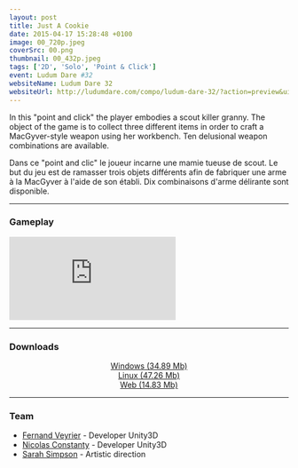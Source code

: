 ```yaml
---
layout: post
title: Just A Cookie
date: 2015-04-17 15:28:48 +0100
image: 00_720p.jpeg
coverSrc: 00.png
thumbnail: 00_432p.jpeg
tags: ['2D', 'Solo', 'Point & Click']
event: Ludum Dare #32
websiteName: Ludum Dare 32
websiteUrl: http://ludumdare.com/compo/ludum-dare-32/?action=preview&uid=52698
---
```

In this "point and click" the player embodies a scout killer granny. The object of the game is to collect three different items in order to craft a MacGyver-style weapon using her workbench. Ten delusional weapon combinations are available.

Dans ce "point and clic" le joueur incarne une mamie tueuse de scout. Le but du jeu est de ramasser trois objets différents afin de fabriquer une arme à la MacGyver à l'aide de son établi. Dix combinaisons d'arme délirante sont disponible.

***

### Gameplay
<iframe src="https://www.youtube.com/embed/jtBfTWxpOgY" frameborder="0" frameborder="0" allow="accelerometer; clipboard-write; encrypted-media; gyroscope; picture-in-picture" allowfullscreen></iframe>

***

### Downloads
<p style="text-align: center;margin: 0;"><a href="https://1drv.ms/u/s!AoYk8X2I2PMgg5gIMmsSAtIZTg_YAw?e=iaHx1n">Windows (34.89 Mb)</a></p>
<p style="text-align: center;margin: 0;"><a href="https://1drv.ms/u/s!AoYk8X2I2PMgg5gKdOQoSZ_6IIvGTA?e=TQ9s5V">Linux (47.26 Mb)</a></p>
<p style="text-align: center;margin: 0;"><a href="https://1drv.ms/u/s!AoYk8X2I2PMgg5gEXAOXglHicsccmQ?e=jivSgg">Web (14.83 Mb)</a></p>

***

### Team
* [Fernand Veyrier](https://www.linkedin.com/in/fernand-veyrier-26372596/) - Developer Unity3D
* [Nicolas Constanty](https://fr.linkedin.com/in/nicolas-constanty-653232113) - Developer Unity3D
* [Sarah Simpson](https://www.linkedin.com/in/sarah-simpson-5749a8110/) - Artistic direction
